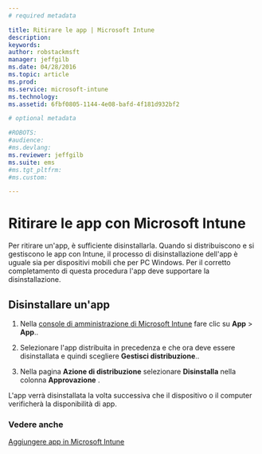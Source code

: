 ```yaml
---
# required metadata

title: Ritirare le app | Microsoft Intune
description:
keywords:
author: robstackmsft
manager: jeffgilb
ms.date: 04/28/2016
ms.topic: article
ms.prod:
ms.service: microsoft-intune
ms.technology:
ms.assetid: 6fbf0805-1144-4e08-bafd-4f181d932bf2

# optional metadata

#ROBOTS:
#audience:
#ms.devlang:
ms.reviewer: jeffgilb
ms.suite: ems
#ms.tgt_pltfrm:
#ms.custom:

---
```


# Ritirare le app con Microsoft Intune

Per ritirare un'app, è sufficiente disinstallarla. Quando si distribuiscono e si gestiscono le app con Intune, il processo di disinstallazione dell'app è uguale sia per dispositivi mobili che per PC Windows. Per il corretto completamento di questa procedura l'app deve supportare la disinstallazione.

## Disinstallare un'app

1.  Nella [console di amministrazione di Microsoft Intune](https://manage.microsoft.com) fare clic su **App** &gt; **App**..

2.  Selezionare l'app distribuita in precedenza e che ora deve essere disinstallata e quindi scegliere **Gestisci distribuzione**..

3.  Nella pagina **Azione di distribuzione** selezionare **Disinstalla** nella colonna **Approvazione** .

L'app verrà disinstallata la volta successiva che il dispositivo o il computer verificherà la disponibilità di app.

### Vedere anche
[Aggiungere app in Microsoft Intune](add-apps.md)


<!--HONumber=May16_HO1-->



